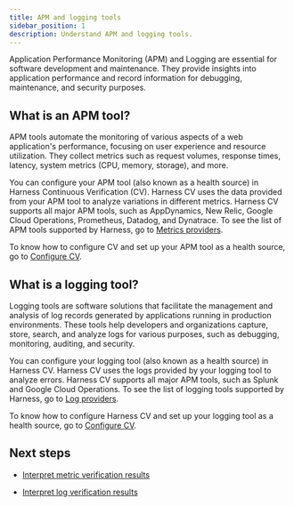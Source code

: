 ```yaml
---
title: APM and logging tools
sidebar_position: 1
description: Understand APM and logging tools.
---
```


Application Performance Monitoring (APM) and Logging are essential for software development and maintenance. They provide insights into application performance and record information for debugging, maintenance, and security purposes.


## What is an APM tool?

APM tools automate the monitoring of various aspects of a web application's performance, focusing on user experience and resource utilization. They collect metrics such as request volumes, response times, latency, system metrics (CPU, memory, storage), and more.

You can configure your APM tool (also known as a health source) in Harness Continuous Verification (CV). Harness CV uses the data provided from your APM tool to analyze variations in different metrics. Harness CV supports all major APM tools, such as AppDynamics, New Relic, Google Cloud Operations, Prometheus, Datadog, and Dynatrace. To see the list of APM tools supported by Harness, go to [Metrics providers](https://developer.harness.io/docs/getting-started/supported-platforms-and-technologies#metrics-providers).

To know how to configure CV and set up your APM tool as a health source, go to [Configure CV](https://developer.harness.io/docs/category/configure-cv).


## What is a logging tool?

Logging tools are software solutions that facilitate the management and analysis of log records generated by applications running in production environments. These tools help developers and organizations capture, store, search, and analyze logs for various purposes, such as debugging, monitoring, auditing, and security.

You can configure your logging tool (also known as a health source) in Harness CV. Harness CV uses the logs provided by your logging tool to analyze errors. Harness CV supports all major APM tools, such as Splunk and Google Cloud Operations. To see the list of logging tools supported by Harness, go to [Log providers](https://developer.harness.io/docs/getting-started/supported-platforms-and-technologies#log-providers).

To know how to configure Harness CV and set up your logging tool as a health source, go to [Configure CV](https://developer.harness.io/docs/category/configure-cv).


## Next steps

- [Interpret metric verification results](./interpret-metric-results.md)

- [Interpret log verification results](./interpret-log-results.md)



